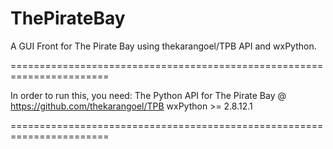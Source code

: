ThePirateBay
=======================================================================

A GUI Front for The Pirate Bay using thekarangoel/TPB API and wxPython.

=======================================================================

In order to run this, you need: 
The Python API for The Pirate Bay @ https://github.com/thekarangoel/TPB
wxPython >= 2.8.12.1

=======================================================================
